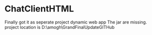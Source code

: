 # ChatClientHTML
Finally got it as seperate project dynamic web app
The jar are missing. project location is D:\amogh\GrandFinalUpdateGITHub


